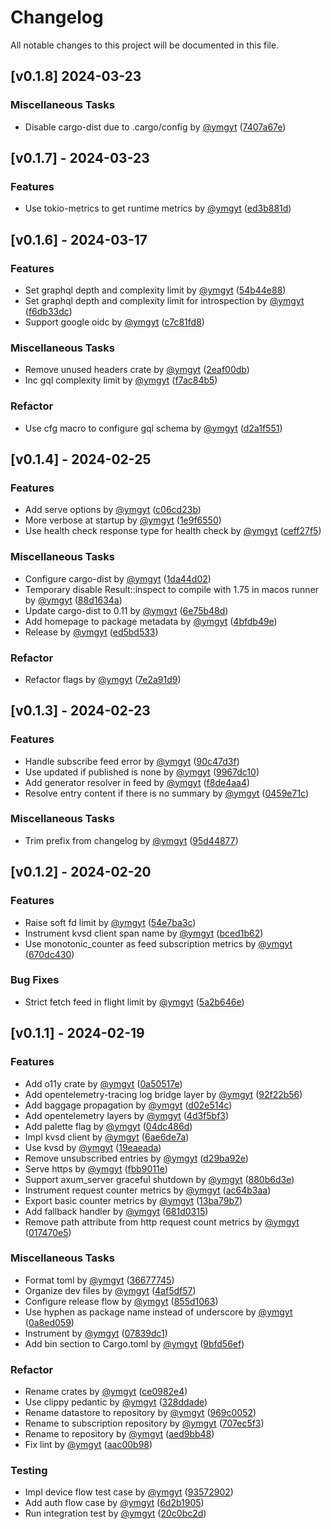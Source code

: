 # Changelog

All notable changes to this project will be documented in this file.

## [v0.1.8] 2024-03-23

### Miscellaneous Tasks

- Disable cargo-dist due to .cargo/config by [@ymgyt](https://github.com/ymgyt) ([7407a67e](https://github.com/ymgyt/syndicationd/commit/7407a67e1b730e079016e138e58495c75354f456))

## [v0.1.7] - 2024-03-23

### Features

- Use tokio-metrics to get runtime metrics by [@ymgyt](https://github.com/ymgyt) ([ed3b881d](https://github.com/ymgyt/syndicationd/commit/ed3b881d37888a9bdecb7653e6b9a46c5c71bd22))

## [v0.1.6] - 2024-03-17

### Features

- Set graphql depth and complexity limit by [@ymgyt](https://github.com/ymgyt) ([54b44e88](https://github.com/ymgyt/syndicationd/commit/54b44e889ec4c50d78ed1b1142ccdf964b69b056))
- Set graphql depth and complexity limit for introspection by [@ymgyt](https://github.com/ymgyt) ([f6db33dc](https://github.com/ymgyt/syndicationd/commit/f6db33dc4a36390af6d7b573d32f763588a5e516))
- Support google oidc by [@ymgyt](https://github.com/ymgyt) ([c7c81fd8](https://github.com/ymgyt/syndicationd/commit/c7c81fd8e786ea89c977abc107c39fc521135553))

### Miscellaneous Tasks

- Remove unused headers crate by [@ymgyt](https://github.com/ymgyt) ([2eaf00db](https://github.com/ymgyt/syndicationd/commit/2eaf00dbd5ce5984763ae4add18a6150de1c213d))
- Inc gql complexity limit by [@ymgyt](https://github.com/ymgyt) ([f7ac84b5](https://github.com/ymgyt/syndicationd/commit/f7ac84b58a7db7846f84b4e5c88d249b4b2f16c1))

### Refactor

- Use cfg macro to configure gql schema by [@ymgyt](https://github.com/ymgyt) ([d2a1f551](https://github.com/ymgyt/syndicationd/commit/d2a1f551d72d49d68ce288f6c06753aa55b57fdd))

## [v0.1.4] - 2024-02-25

### Features

- Add serve options by [@ymgyt](https://github.com/ymgyt) ([c06cd23b](https://github.com/ymgyt/syndicationd/commit/c06cd23b23ff2e62b57156338330967f59f7b822))
- More verbose at startup by [@ymgyt](https://github.com/ymgyt) ([1e9f6550](https://github.com/ymgyt/syndicationd/commit/1e9f6550f5cea8762633021f181d4dc12c439a63))
- Use health check response type for health check by [@ymgyt](https://github.com/ymgyt) ([ceff27f5](https://github.com/ymgyt/syndicationd/commit/ceff27f5d5d0a1aa0a3a3751335fe57e4f0bfcdb))

### Miscellaneous Tasks

- Configure cargo-dist by [@ymgyt](https://github.com/ymgyt) ([1da44d02](https://github.com/ymgyt/syndicationd/commit/1da44d0261b5266566d8d8c97147a6bb7053305a))
- Temporary disable Result::inspect to compile with 1.75 in macos runner by [@ymgyt](https://github.com/ymgyt) ([88d1634a](https://github.com/ymgyt/syndicationd/commit/88d1634a6d9d0c6c2f92cb358008e76e98c3d6b3))
- Update cargo-dist to 0.11 by [@ymgyt](https://github.com/ymgyt) ([6e75b48d](https://github.com/ymgyt/syndicationd/commit/6e75b48d1b56e08ea8212f297864aa8f7c70d4e6))
- Add homepage to package metadata by [@ymgyt](https://github.com/ymgyt) ([4bfdb49e](https://github.com/ymgyt/syndicationd/commit/4bfdb49e317e18ff6345ce1b8e8071f0497a1a5f))
- Release by [@ymgyt](https://github.com/ymgyt) ([ed5bd533](https://github.com/ymgyt/syndicationd/commit/ed5bd533aeac806fbd047de76ac86920a90ac0e2))

### Refactor

- Refactor flags by [@ymgyt](https://github.com/ymgyt) ([7e2a91d9](https://github.com/ymgyt/syndicationd/commit/7e2a91d93a8ed1afd7955583a2dc9ff9c6289a4f))

## [v0.1.3] - 2024-02-23

### Features

- Handle subscribe feed error by [@ymgyt](https://github.com/ymgyt) ([90c47d3f](https://github.com/ymgyt/syndicationd/commit/90c47d3f8e225cb71f33b1e6d6df0f0735e21f73))
- Use updated if published is none by [@ymgyt](https://github.com/ymgyt) ([9967dc10](https://github.com/ymgyt/syndicationd/commit/9967dc108f7f6602e321808398737f891462ec81))
- Add generator resolver in feed by [@ymgyt](https://github.com/ymgyt) ([f8de4aa4](https://github.com/ymgyt/syndicationd/commit/f8de4aa4a9a4edb8d1f7e8dd31c53b2e66360b18))
- Resolve entry content if there is no summary by [@ymgyt](https://github.com/ymgyt) ([0459e71c](https://github.com/ymgyt/syndicationd/commit/0459e71c38aba96b4d878ce97cd35ed78587032b))

### Miscellaneous Tasks

- Trim prefix from changelog by [@ymgyt](https://github.com/ymgyt) ([95d44877](https://github.com/ymgyt/syndicationd/commit/95d448773ec7ab009fbece0928854364679b6f2c))

## [v0.1.2] - 2024-02-20

### Features

- Raise soft fd limit by [@ymgyt](https://github.com/ymgyt) ([54e7ba3c](https://github.com/ymgyt/syndicationd/commit/54e7ba3c44a4a379e61edea95bc27c487fa0b7d6))
- Instrument kvsd client span name by [@ymgyt](https://github.com/ymgyt) ([bced1b62](https://github.com/ymgyt/syndicationd/commit/bced1b62a52e79e0af70fb2177a2efa940adf91c))
- Use monotonic_counter as feed subscription metrics by [@ymgyt](https://github.com/ymgyt) ([670dc430](https://github.com/ymgyt/syndicationd/commit/670dc4300310695a71ee73db90f066309323ba6b))

### Bug Fixes

- Strict fetch feed in flight limit by [@ymgyt](https://github.com/ymgyt) ([5a2b646e](https://github.com/ymgyt/syndicationd/commit/5a2b646e2d4fa2b24a2f115a27288c922fa87af3))

## [v0.1.1] - 2024-02-19

### Features

- Add o11y crate by [@ymgyt](https://github.com/ymgyt) ([0a50517e](https://github.com/ymgyt/syndicationd/commit/0a50517e0b861973fac95ad5dba6f2c4d5b7270d))
- Add opentelemetry-tracing log bridge layer by [@ymgyt](https://github.com/ymgyt) ([92f22b56](https://github.com/ymgyt/syndicationd/commit/92f22b564357a0d43f8631212cf976338eb05a04))
- Add baggage propagation by [@ymgyt](https://github.com/ymgyt) ([d02e514c](https://github.com/ymgyt/syndicationd/commit/d02e514c8f6e32aa748c10dadb204153cba21ecc))
- Add opentelemetry layers by [@ymgyt](https://github.com/ymgyt) ([4d3f5bf3](https://github.com/ymgyt/syndicationd/commit/4d3f5bf3f45f31cfd014dbdf37a41a31ea0472ca))
- Add palette flag by [@ymgyt](https://github.com/ymgyt) ([04dc486d](https://github.com/ymgyt/syndicationd/commit/04dc486d0ab3043e021e164e70f5fe081e3c464d))
- Impl kvsd client by [@ymgyt](https://github.com/ymgyt) ([6ae6de7a](https://github.com/ymgyt/syndicationd/commit/6ae6de7a2e783417b1a8d5d3c2b450109d83725f))
- Use kvsd by [@ymgyt](https://github.com/ymgyt) ([19eaeada](https://github.com/ymgyt/syndicationd/commit/19eaeadab75be9ea0c7c95e65ca654f9842707af))
- Remove unsubscribed entries by [@ymgyt](https://github.com/ymgyt) ([d29ba92e](https://github.com/ymgyt/syndicationd/commit/d29ba92e929d9d1348fa114ac2bdf210b76c5a1b))
- Serve https by [@ymgyt](https://github.com/ymgyt) ([fbb9011e](https://github.com/ymgyt/syndicationd/commit/fbb9011e86acf6e4cf30f37a74e67d3202bbc5a0))
- Support axum_server graceful shutdown by [@ymgyt](https://github.com/ymgyt) ([880b6d3e](https://github.com/ymgyt/syndicationd/commit/880b6d3e8d0f90b711a1d6e8e1bf6fb1808e5161))
- Instrument request counter metrics by [@ymgyt](https://github.com/ymgyt) ([ac64b3aa](https://github.com/ymgyt/syndicationd/commit/ac64b3aa6880482597e672649de800eb30b3ad56))
- Export basic counter metrics by [@ymgyt](https://github.com/ymgyt) ([13ba79b7](https://github.com/ymgyt/syndicationd/commit/13ba79b7a20f5b9b573e7285a02302d8dc848b03))
- Add fallback handler by [@ymgyt](https://github.com/ymgyt) ([681d0315](https://github.com/ymgyt/syndicationd/commit/681d0315b49c1b2a157d3141f0e45be95e32272e))
- Remove path attribute from http request count metrics by [@ymgyt](https://github.com/ymgyt) ([017470e5](https://github.com/ymgyt/syndicationd/commit/017470e50f38b26270cfa9e3c1d85a588b23e725))

### Miscellaneous Tasks

- Format toml by [@ymgyt](https://github.com/ymgyt) ([36677745](https://github.com/ymgyt/syndicationd/commit/3667774506106fe0f38d77efac9f4b27c70090aa))
- Organize dev files by [@ymgyt](https://github.com/ymgyt) ([4af5df57](https://github.com/ymgyt/syndicationd/commit/4af5df57a38f69b734b3e4ceaf741b3415bed6e1))
- Configure release flow by [@ymgyt](https://github.com/ymgyt) ([855d1063](https://github.com/ymgyt/syndicationd/commit/855d1063f5b476433fe0a7ab352b72d63a749e2e))
- Use hyphen as package name instead of underscore by [@ymgyt](https://github.com/ymgyt) ([0a8ed059](https://github.com/ymgyt/syndicationd/commit/0a8ed05997790f9f05c932c92fa2b2b2d74065a9))
- Instrument by [@ymgyt](https://github.com/ymgyt) ([07839dc1](https://github.com/ymgyt/syndicationd/commit/07839dc10e7c44cae79055eea6103f099f0daf5e))
- Add bin section to Cargo.toml by [@ymgyt](https://github.com/ymgyt) ([9bfd56ef](https://github.com/ymgyt/syndicationd/commit/9bfd56ef41e27f094ef240653da47cdda662d2fb))

### Refactor

- Rename crates by [@ymgyt](https://github.com/ymgyt) ([ce0982e4](https://github.com/ymgyt/syndicationd/commit/ce0982e497647b23dcf07e39d525121bcd9ac1fa))
- Use clippy pedantic by [@ymgyt](https://github.com/ymgyt) ([328ddade](https://github.com/ymgyt/syndicationd/commit/328ddadebbad5381271c5e84cce2d6888252e70c))
- Rename datastore to repository by [@ymgyt](https://github.com/ymgyt) ([969c0052](https://github.com/ymgyt/syndicationd/commit/969c0052164a7719d5c8902a5fd70b40c42faae5))
- Rename to subscription repository by [@ymgyt](https://github.com/ymgyt) ([707ec5f3](https://github.com/ymgyt/syndicationd/commit/707ec5f3197b6079e420a8c5e2dc17c3efd7ed56))
- Rename to repository by [@ymgyt](https://github.com/ymgyt) ([aed9bb48](https://github.com/ymgyt/syndicationd/commit/aed9bb4873c2a286699898e2c37825e292811ee6))
- Fix lint by [@ymgyt](https://github.com/ymgyt) ([aac00b98](https://github.com/ymgyt/syndicationd/commit/aac00b98335bb75cc57fdea0875bfd675bf8f3cc))

### Testing

- Impl device flow test case by [@ymgyt](https://github.com/ymgyt) ([93572902](https://github.com/ymgyt/syndicationd/commit/9357290265a4fbf8d78721e4f9f1904b1cf5b12a))
- Add auth flow case by [@ymgyt](https://github.com/ymgyt) ([6d2b1905](https://github.com/ymgyt/syndicationd/commit/6d2b1905d9b06bd9ed670f210cd590f89405c37c))
- Run integration test by [@ymgyt](https://github.com/ymgyt) ([20c0bc2d](https://github.com/ymgyt/syndicationd/commit/20c0bc2d31a938d3103fafedba5a10b4a9bba9ae))

<!-- generated by git-cliff -->
